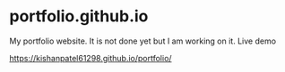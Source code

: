 # portfolio.github.io

My portfolio website. It is not done yet but I am working on it.
Live demo

https://kishanpatel61298.github.io/portfolio/
